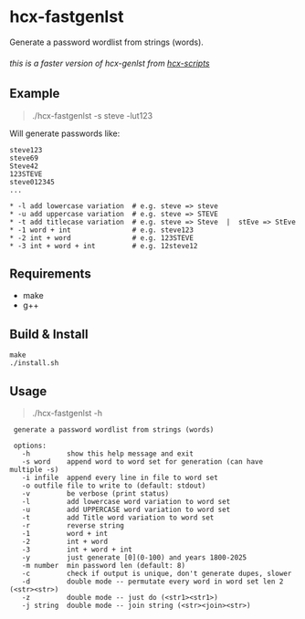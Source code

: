 # hcx-fastgenlst

Generate a password wordlist from strings (words).

###### this is a faster version of hcx-genlst from [hcx-scripts](https://github.com/0000xFFFF/hcx-scripts)

## Example
> ./hcx-fastgenlst -s steve -lut123

Will generate passwords like:
```
steve123
steve69
Steve42
123STEVE
steve012345
...
```
```
* -l add lowercase variation  # e.g. steve => steve
* -u add uppercase variation  # e.g. steve => STEVE
* -t add titlecase variation  # e.g. steve => Steve  |  stEve => StEve
* -1 word + int               # e.g. steve123
* -2 int + word               # e.g. 123STEVE
* -3 int + word + int         # e.g. 12steve12
```

## Requirements
* make
* g++

## Build & Install
```
make
./install.sh
```

## Usage
> ./hcx-fastgenlst -h
```
 generate a password wordlist from strings (words)

 options:
   -h         show this help message and exit
   -s word    append word to word set for generation (can have multiple -s)
   -i infile  append every line in file to word set
   -o outfile file to write to (default: stdout)
   -v         be verbose (print status)
   -l         add lowercase word variation to word set
   -u         add UPPERCASE word variation to word set
   -t         add Title word variation to word set
   -r         reverse string
   -1         word + int
   -2         int + word
   -3         int + word + int
   -y         just generate [0](0-100) and years 1800-2025
   -m number  min password len (default: 8)
   -c         check if output is unique, don't generate dupes, slower
   -d         double mode -- permutate every word in word set len 2 (<str><str>)
   -z         double mode -- just do (<str1><str1>)
   -j string  double mode -- join string (<str><join><str>)
```
